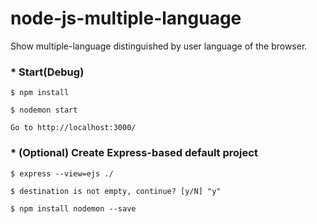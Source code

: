 # node-js-multiple-language
Show multiple-language distinguished by user language of the browser.

### * Start(Debug)
~~~
$ npm install

$ nodemon start

Go to http://localhost:3000/
~~~

### * (Optional) Create Express-based default project
~~~
$ express --view=ejs ./

$ destination is not empty, continue? [y/N] "y"

$ npm install nodemon --save
~~~

